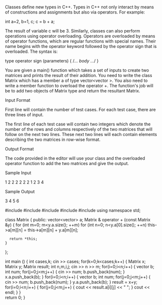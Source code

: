 Classes define new types in C++. Types in C++ not only interact by means of constructions and assignments but also via operators. For example:

int a=2, b=1, c;
c = b + a;

The result of variable c will be 3.
Similarly, classes can also perform operations using operator overloading. Operators are overloaded by means of operator functions, which are regular functions with special names. Their name begins with the operator keyword followed by the operator sign that is overloaded. The syntax is:

type operator sign (parameters) { /*... body ...*/ }

You are given a main() function which takes a set of inputs to create two matrices and prints the result of their addition. You need to write the class Matrix which has a member a of type vector<vector<int> >. You also need to write a member function to overload the operator +. The function's job will be to add two objects of Matrix type and return the resultant Matrix.

Input Format

First line will contain the number of test cases. For each test case, there are three lines of input.

The first line of each test case will contain two integers which denote the number of the rows and columns respectively of the two matrices that will follow on the next two lines. These next two lines will each contain elements describing the two matrices in row-wise format.


Output Format

The code provided in the editor will use your class and the overloaded operator function to add the two matrices and give the output.

Sample Input

1
2 2
2 2 2 2
1 2 3 4

Sample Output

3 4
5 6



#include <cmath>
#include <cstdio>
#include <vector>
#include <iostream>
#include <algorithm>
using namespace std;

class Matrix
{
  public:
    vector<vector<int>> a;
    Matrix & operator + (const Matrix &y)
    {
      for (int m=0; m<y.a.size(); ++m)
        for (int n=0; n<y.a[0].size(); ++n)
          this->a[m][n] = this->a[m][n] + y.a[m][n];

      return *this;
    }
};




int main () {
   int cases,k;
   cin >> cases;
   for(k=0;k<cases;k++) {
      Matrix x;
      Matrix y;
      Matrix result;
      int n,m,i,j;
      cin >> n >> m;
      for(i=0;i<n;i++) {
         vector<int> b;
         int num;
         for(j=0;j<m;j++) {
            cin >> num;
            b.push_back(num);
         }
         x.a.push_back(b);
      }
      for(i=0;i<n;i++) {
         vector<int> b;
         int num;
         for(j=0;j<m;j++) {
            cin >> num;
            b.push_back(num);
         }
         y.a.push_back(b);
      }
      result = x+y;
      for(i=0;i<n;i++) {
         for(j=0;j<m;j++) {
            cout << result.a[i][j] << " ";
         }
         cout << endl;
      }
   }  
   return 0;
}
